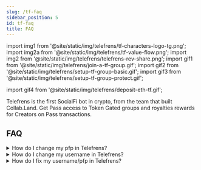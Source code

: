 ```yaml
---
slug: /tf-faq
sidebar_position: 5
id: tf-faq
title: FAQ
---
```


import img1 from '@site/static/img/telefrens/tf-characters-logo-tg.png';
import img2a from '@site/static/img/telefrens/tf-value-flow.png';
import img2 from '@site/static/img/telefrens/telefrens-rev-share.png';
import gif1 from '@site/static/img/telefrens/join-a-tf-group.gif';
import gif2 from '@site/static/img/telefrens/setup-tf-group-basic.gif';
import gif3 from '@site/static/img/telefrens/setup-tf-group-protect.gif';

import gif4 from '@site/static/img/telefrens/deposit-eth-tf.gif';

Telefrens is the first SocialFi bot in crypto, from the team that built Collab.Land. Get Pass access to Token Gated groups and royalties rewards for Creators on Pass transactions.

## FAQ

<details> <summary> How do I change my pfp in Telefrens? </summary>

Change your pfp in Telegram and Telefrens will change your pfp within 24 hours.

</details>

<details> <summary> How do I change my username in Telefrens? </summary>

Change your username in Telegram and Telefrens will change your pfp within 24 hours.

</details>

<!--<details> <summary> How long does it take to kick out someone who sold their Telefrens Pass? </summary>

???

</details>-->

<details> <summary> How do I fix my username/pfp in Telefrens? </summary>

Telefrens pulls names + pfps from Telegram so you may need to adjust your Telegram privacy settings.

For pfps: Settings > Privacy and Security > Profile Photos set to `Everybody`

For usernames: Settings > Privacy and Security > Bio set to `Everybody`

</details>